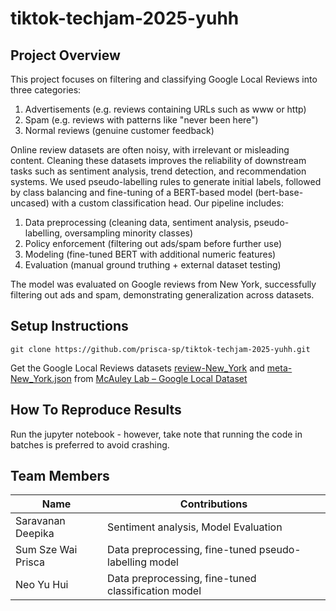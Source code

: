 # tiktok-techjam-2025-yuhh

## Project Overview

This project focuses on filtering and classifying Google Local Reviews into three categories:
1. Advertisements (e.g. reviews containing URLs such as www or http)
2. Spam (e.g. reviews with patterns like "never been here")
3. Normal reviews (genuine customer feedback)

Online review datasets are often noisy, with irrelevant or misleading content. Cleaning these datasets improves the reliability of downstream tasks such as sentiment analysis, trend detection, and recommendation systems. We used pseudo-labelling rules to generate initial labels, followed by class balancing and fine-tuning of a BERT-based model (bert-base-uncased) with a custom classification head.
Our pipeline includes:
1. Data preprocessing (cleaning data, sentiment analysis, pseudo-labelling, oversampling minority classes)
2. Policy enforcement (filtering out ads/spam before further use)
3. Modeling (fine-tuned BERT with additional numeric features)
4. Evaluation (manual ground truthing + external dataset testing)

The model was evaluated on Google reviews from New York, successfully filtering out ads and spam, demonstrating generalization across datasets.

## Setup Instructions

```
git clone https://github.com/prisca-sp/tiktok-techjam-2025-yuhh.git
```

Get the Google Local Reviews datasets [review-New_York](https://mcauleylab.ucsd.edu/public_datasets/gdrive/googlelocal/review-New_York.json.gz) and [meta-New_York.json](https://mcauleylab.ucsd.edu/public_datasets/gdrive/googlelocal/meta-New_York.json.gz) from [McAuley Lab – Google Local Dataset](https://mcauleylab.ucsd.edu/public_datasets/gdrive/googlelocal/)

## How To Reproduce Results

Run the jupyter notebook - however, take note that running the code in batches is preferred to avoid crashing.

## Team Members
| Name | Contributions |
| ------------ | -- |
| Saravanan Deepika | Sentiment analysis, Model Evaluation |
| Sum Sze Wai Prisca | Data preprocessing, fine-tuned pseudo-labelling model |
| Neo Yu Hui | Data preprocessing, fine-tuned classification model | 